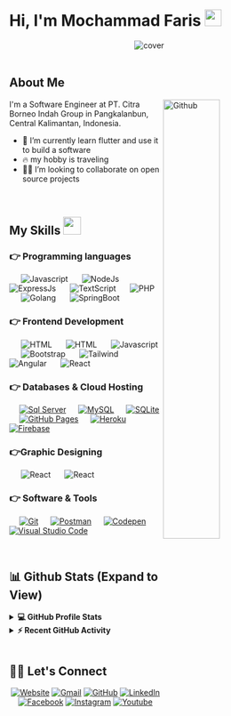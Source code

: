<h1> Hi, I'm Mochammad Faris <img src = "https://raw.githubusercontent.com/MartinHeinz/MartinHeinz/master/wave.gif" width = 30px> </h1>

<div align="center">
  <img width="" height = "" src="https://miro.medium.com/max/1444/1*Z5-lWkyzcRB5ahgm9qyxvg.png" alt="cover" />
</div>

<br/>


<h2> About Me </h2>

<img width="45%" align="right" alt="Github" src="https://raw.githubusercontent.com/onimur/.github/master/.resources/git-header.svg" />

I'm a Software Engineer at PT. Citra Borneo Indah Group in Pangkalanbun, Central Kalimantan, Indonesia.

- 🔭 I’m currently learn flutter and use it to build a software
- 🔥 my hobby is traveling
- 🧑‍💻 I’m looking to collaborate on open source projects

<br/>

## My Skills <img src = "https://media2.giphy.com/media/QssGEmpkyEOhBCb7e1/giphy.gif?cid=ecf05e47a0n3gi1bfqntqmob8g9aid1oyj2wr3ds3mg700bl&rid=giphy.gif" width = 32px>

### 👉 Programming languages

<p align="left">
	
&emsp;&ensp;![Javascript](https://img.shields.io/badge/JavaScript%20-%23F7DF1E.svg?logo=javascript&logoColor=white)
&emsp;&ensp;![NodeJs](https://img.shields.io/badge/NodeJs-6DB33F.svg?style=flat&logo=node.js&logoColor=white)
&emsp;&ensp;![ExpressJs](https://img.shields.io/badge/ExpressJs%20-%23F7DF1E.svg?logo=express&logoColor=black)
&emsp;&ensp;![TextScript](https://img.shields.io/badge/Text%20Script-%23007396.svg?logo=Text-Script&logoColor=white)
&emsp;&ensp;![PHP](https://img.shields.io/badge/PHP-%23777BB4.svg?logo=php&logoColor=white)
&emsp;&ensp;![Golang](https://img.shields.io/badge/GOLANG-%231572B6.svg?style=flat&logo=go&logoColor=white)
&emsp;&ensp;![SpringBoot](https://img.shields.io/badge/Spring%20Boot-6DB33F.svg?style=flat&logo=Spring-Boot&logoColor=white)

</p>

### 👉 Frontend Development

<p align="left"> 
  
&emsp;&ensp;![HTML](https://img.shields.io/badge/HTML5%20-%23E34F26.svg?logo=html5&logoColor=white)
&emsp;&ensp;![HTML](https://img.shields.io/badge/CSS%20-%231572B6.svg?logo=css3&logoColor=white)
&emsp;&ensp;![Javascript](https://img.shields.io/badge/JavaScript%20-%23F7DF1E.svg?logo=javascript&logoColor=white)
&emsp;&ensp;![Bootstrap](https://img.shields.io/badge/Bootstrap-%23563D7C.svg?style=flat&logo=bootstrap&logoColor=white)
&emsp;&ensp;![Tailwind](https://img.shields.io/badge/Tailwind%20-%231572B6.svg?logo=tailwind-css&logoColor=white)
&emsp;&ensp;![Angular](https://img.shields.io/badge/angular-%23DD0031.svg?style=flat&logo=angular&logoColor=white)
&emsp;&ensp;![React](https://img.shields.io/badge/ReactJs-%23563D7C.svg?style=flat&logo=React&logoColor=white)

</p>

### 👉 Databases & Cloud Hosting

<p align="left">
  &emsp;
    <a href="https://www.sql-server.com/"><img alt="Sql Server" src="https://img.shields.io/badge/SQL Server-00000F?style=flat&logo=SQL-Server&logoColor=white"></a>
  &emsp;
    <a href="https://www.mysql.com/"><img alt="MySQL" src="https://img.shields.io/badge/MySQL-00000F?style=flat&logo=mysql&logoColor=white"></a>
  &emsp;
    <a href="https://www.sqlite.org/"><img alt="SQLite" src ="https://img.shields.io/badge/SQLite-07405E?style=flat&logo=sqlite&logoColor=white"/></a>
  &emsp;
    <a href="https://www.github.com"><img alt="GitHub Pages" src="https://img.shields.io/badge/GitHub%20Pages-%23327FC7.svg?style=flat&logo=github&logoColor=white"></a>
  &emsp;
    <a href="https://www.heroku.com/"><img alt="Heroku" src="https://img.shields.io/badge/Heroku%20-%23430098.svg?logo=heroku&logoColor=white"></a>  
  &emsp;
    <a href="https://firebase.google.com/"><img alt="Firebase" src ="https://img.shields.io/badge/Firebase-ffca28?style=flate&logo=firebase&logoColor=black"></a>
 &emsp; 
</p>

### 👉Graphic Designing
<p align="left">
  
 &emsp;&ensp;![React](https://img.shields.io/badge/Figma-9999FF?style=flate&logo=Figma&logoColor=white)
 &emsp;&ensp;![React](https://img.shields.io/badge/Canva-%2300C4CC.svg?style=flat&logo=Canva&logoColor=white)
 
 </p>

### 👉 Software & Tools

<p>
 &emsp;
    <a href="#"><img alt="Git" src="https://img.shields.io/badge/Git%20-%23F05033.svg?logo=git&logoColor=white"></a>
 &emsp;
    <a href="#"><img alt="Postman" src="https://img.shields.io/badge/Postman-FF6C37?style=flat&logo=postman&logoColor=white"></a>
  &emsp;
    <a href="#"><img alt="Codepen" src="https://img.shields.io/badge/Codepen-000000.svg?logo=codepen&logoColor=white"></a> 
  &emsp;
    <a href="#"><img alt="Visual Studio Code" src="https://img.shields.io/badge/Visual%20Studio%20Code-0078d7.svg?logo=visual-studio-code&logoColor=white"></a>
</p>

<br/>

## 📊 Github Stats (Expand to View)

<details> 
  <summary><b>💻 GitHub Profile Stats</b></summary>
  <br/>

<table style="border:0px">
  <tr>
    <td>
      <a href="https://github.com/mofris">
        <img src="https://github-readme-stats.vercel.app/api?username=mofris&show_icons=true&locale=en&theme=algolia" alt="Mochammad Faris" height="192px"/>
      </a>
    </td>
    <td>
      <img src="https://github-readme-stats.vercel.app/api/top-langs?username=candida18&show_icons=true&locale=en&layout=compact&theme=algolia" alt="candida18" height="192px"/>
    </td>
  </tr>
</table>

  <br/>
  <b>Note:</b> Top languages is only a metric of the languages my public code consists of and doesn't reflect experience or skill level.
  </p>
</details>

<details>
  <summary><b>⚡ Recent GitHub Activity</b></summary>
  <br/>
	<a href="https://github.com/mofris"><img alt="Mochammad Faris's Activity Graph" src="https://github-readme-activity-graph.vercel.app/graph?username=mofris&custom_title=Mochammad%20Faris's%20Contribution%20Graph&theme=react-dark" /></a>
  <br/>

</details>

<br/>

## 🙋‍♀️ Let's Connect

<p align="center">
  <a href="https://candida18.github.io/"><img src="https://img.icons8.com/bubbles/50/000000/web.png" alt="Website"/></a>
	<a href="mailto:mochammadfaris001@gmail.com"><img src="https://img.icons8.com/bubbles/50/000000/gmail.png" alt="Gmail"/></a>
	<a href="https://github.com/mofris"><img src="https://img.icons8.com/bubbles/50/000000/github.png" alt="GitHub"/></a>
	<a href="https://linkedin.com/in/mochammad-faris-14244a209"><img src="https://img.icons8.com/bubbles/50/000000/linkedin.png" alt="LinkedIn"/></a>
	<a href="https://www.facebook.com/mochammadfaris"><img src="https://img.icons8.com/bubbles/50/000000/facebook-new.png" alt="Facebook"/></a>
	<a href="https://instagram.com/daisysunday___"><img src="https://img.icons8.com/bubbles/50/000000/instagram.png" alt="Instagram"/></a>
	<a href="https://www.youtube.com/channel/#"><img src="https://img.icons8.com/bubbles/50/000000/youtube.png" alt="Youtube"/></a>
	
</p>
